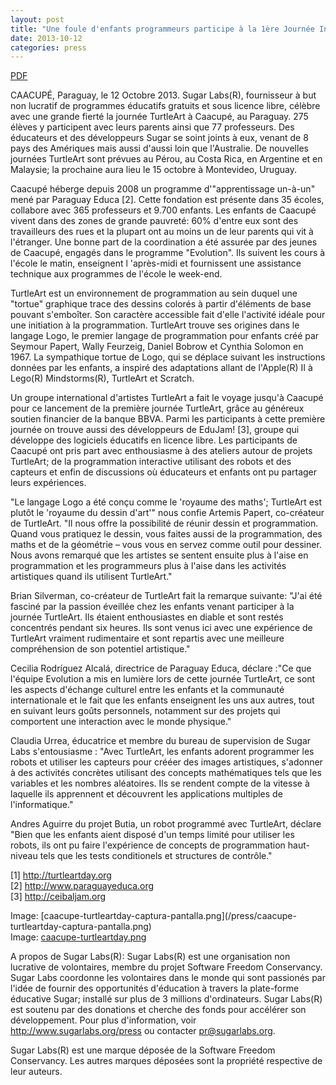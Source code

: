 ```yaml
---
layout: post
title: "Une foule d'enfants programmeurs participe à la 1ère Journée Internationale TurtleArt"
date: 2013-10-12
categories: press
---
```



[PDF](/press/SugarLabsPR-fr.20131015.pdf)

CAACUPÉ, Paraguay, le 12 Octobre 2013. Sugar Labs(R), fournisseur à but non
lucratif de programmes éducatifs gratuits et sous licence libre, célèbre avec
une grande fierté la journée TurtleArt à Caacupé, au Paraguay. 275 élèves y
participent avec leurs parents ainsi que 77 professeurs. Des éducateurs et des
développeurs Sugar se soint joints à eux, venant de 8 pays des Amériques mais
aussi d'aussi loin que l'Australie. De nouvelles journées TurtleArt sont
prévues au Pérou, au Costa Rica, en Argentine et en Malaysie; la prochaine
aura lieu le 15 octobre à Montevideo, Uruguay.

Caacupé héberge depuis 2008 un programme d'"apprentissage un-à-un" mené par
Paraguay Educa [2]. Cette fondation est présente dans 35 écoles, collabore
avec 365 professeurs et 9.700 enfants. Les enfants de Caacupé vivent dans des
zones de grande pauvreté: 60% d'entre eux sont des travailleurs des rues et la
plupart ont au moins un de leur parents qui vit à l'étranger. Une bonne part
de la coordination a été assurée par des jeunes de Caacupé, engagés dans le
programme "Evolution". Ils suivent les cours à l'école le matin, enseignent l
'après-midi et fournissent une assistance technique aux programmes de l'école
le week-end.

TurtleArt est un environnement de programmation au sein duquel une "tortue"
graphique trace des dessins colorés à partir d'éléments de base pouvant
s'emboîter. Son caractère accessible fait d'elle l'activité idéale pour une
initiation à la programmation. TurtleArt trouve ses origines dans le langage
Logo, le premier langage de programmation pour enfants créé par Seymour
Papert, Wally Feurzeig, Daniel Bobrow et Cynthia Solomon en 1967. La
sympathique tortue de Logo, qui se déplace suivant les instructions données
par les enfants, a inspiré des adaptations allant de l'Apple(R) II à Lego(R)
Mindstorms(R), TurtleArt et Scratch.

Un groupe international d'artistes TurtleArt a fait le voyage jusqu'à Caacupé
pour ce lancement de la première journée TurtleArt, grâce au généreux soutien
financier de la banque BBVA. Parmi les participants à cette première journée
on trouve aussi des développeurs de EduJam! [3], groupe qui développe des
logiciels éducatifs en licence libre. Les participants de Caacupé ont pris
part avec enthousiasme à des ateliers autour de projets TurtleArt; de la
programmation interactive utilisant des robots et des capteurs et enfin de
discussions où éducateurs et enfants ont pu partager leurs expériences.

"Le langage Logo a été conçu comme le 'royaume des maths'; TurtleArt est
plutôt le 'royaume du dessin d'art'" nous confie Artemis Papert, co-créateur
de TurtleArt. "Il nous offre la possibilité de réunir dessin et programmation.
Quand vous pratiquez le dessin, vous faites aussi de la programmation, des
maths et de la géométrie – vous vous en servez comme outil pour dessiner. Nous
avons remarqué que les artistes se sentent ensuite plus à l'aise en
programmation et les programmeurs plus à l'aise dans les activités artistiques
quand ils utilisent TurtleArt."

Brian Silverman, co-créateur de TurtleArt fait la remarque suivante: "J'ai été
fasciné par la passion éveillée chez les enfants venant participer à la
journée TurtleArt. Ils étaient enthousiastes en diable et sont restés
concentrés pendant six heures. Ils sont venus ici avec une expérience de
TurtleArt vraiment rudimentaire et sont repartis avec une meilleure
compréhension de son potentiel artistique."

Cecilia Rodríguez Alcalá, directrice de Paraguay Educa, déclare :"Ce que
l'équipe Evolution a mis en lumière lors de cette journée TurtleArt, ce sont
les aspects d'échange culturel entre les enfants et la communauté
internationale et le fait que les enfants enseignent les uns aux autres, tout
en suivant leurs goûts personnels, notamment sur des projets qui comportent
une interaction avec le monde physique."

Claudia Urrea, éducatrice et membre du bureau de supervision de Sugar Labs
s'entousiasme : "Avec TurtleArt, les enfants adorent programmer les robots et
utiliser les capteurs pour crééer des images artistiques, s'adonner à des
activités concrètes utilisant des concepts mathématiques tels que les
variables et les nombres aléatoires. Ils se rendent compte de la vitesse à
laquelle ils apprennent et découvrent les applications multiples de
l'informatique."

Andres Aguirre du projet Butia, un robot programmé avec TurtleArt, déclare
"Bien que les enfants aient disposé d'un temps limité pour utiliser les
robots, ils ont pu faire l'expérience de concepts de programmation haut-niveau
tels que les tests conditionels et structures de contrôle."

[1] <http://turtleartday.org>  
[2] <http://www.paraguayeduca.org>  
[3] <http://ceibaljam.org>

Image: [caacupe-turtleartday-captura-pantalla.png](/press/caacupe-
turtleartday-captura-pantalla.png)  
Image: [caacupe-turtleartday.png](/press/caacupe-turtleartday.png)

A propos de Sugar Labs(R): Sugar Labs(R) est une organisation non lucrative de
volontaires, membre du projet Software Freedom Conservancy. Sugar Labs
coordonne les volontaires dans le monde qui sont passionés par l'idée de
fournir des opportunités d'éducation à travers la plate-forme éducative Sugar;
installé sur plus de 3 millions d'ordinateurs. Sugar Labs(R) est soutenu par
des donations et cherche des fonds pour accélérer son développement. Pour plus
d'information, voir http://www.sugarlabs.org/press ou contacter
pr@sugarlabs.org.

Sugar Labs(R) est une marque déposée de la Software Freedom Conservancy. Les
autres marques déposées sont la propriété respective de leur auteurs.

